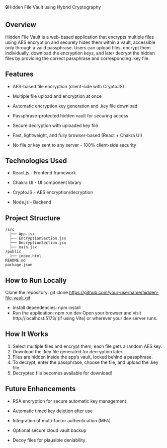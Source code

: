 🔒Hidden File Vault using Hybrid Cryptography

## Overview
Hidden File Vault is a web-based application that encrypts multiple files using AES encryption and securely hides them within a vault, accessible only through a valid passphrase.
Users can upload files, encrypt them individually, download the encryption keys, and later decrypt the hidden files by providing the correct passphrase and corresponding .key file.

## Features
- AES-based file encryption (client-side with CryptoJS)

- Multiple file upload and encryption at once

- Automatic encryption key generation and .key file download

- Passphrase-protected hidden vault for securing access

- Secure decryption with uploaded key file

- Fast, lightweight, and fully browser-based (React + Chakra UI)

- No file or key sent to any server - 100% client-side security

## Technologies Used

- React.js - Frontend framework

- Chakra UI - UI component library

- CryptoJS - AES encryption/decryption

- Node.js - Backend

## Project Structure
```
/src
  ├── App.jsx
  ├── EncryptionSection.jsx
  ├── DecryptionSection.jsx
  ├── main.jsx
/public
  ├── index.html
README.md
package.json
```
## How to Run Locally

Clone the repository:
git clone https://github.com/your-username/hidden-file-vault.git

- Install dependencies:
npm install
- Run the application:
npm run dev
Open your browser and visit http://localhost:5173/ (if using Vite) or wherever your dev server runs.

## How It Works

1. Select multiple files and encrypt them; each file gets a random AES key.
2. Download the .key file generated for decryption later.
3. Files are hidden inside the app’s vault, locked behind a passphrase.
4. To decrypt, enter the passphrase, choose the file, and upload the .key file.
5. Decrypted file becomes available for download!

## Future Enhancements

- RSA encryption for secure automatic key management

- Automatic timed key deletion after use

- Integration of multi-factor authentication (MFA)

- Optional secure cloud vault backup

- Decoy files for plausible deniability

